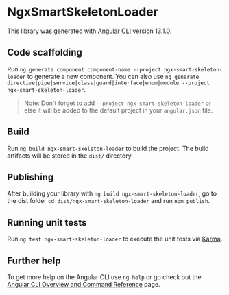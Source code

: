 # NgxSmartSkeletonLoader

This library was generated with [Angular CLI](https://github.com/angular/angular-cli) version 13.1.0.

## Code scaffolding

Run `ng generate component component-name --project ngx-smart-skeleton-loader` to generate a new component. You can also use `ng generate directive|pipe|service|class|guard|interface|enum|module --project ngx-smart-skeleton-loader`.
> Note: Don't forget to add `--project ngx-smart-skeleton-loader` or else it will be added to the default project in your `angular.json` file. 

## Build

Run `ng build ngx-smart-skeleton-loader` to build the project. The build artifacts will be stored in the `dist/` directory.

## Publishing

After building your library with `ng build ngx-smart-skeleton-loader`, go to the dist folder `cd dist/ngx-smart-skeleton-loader` and run `npm publish`.

## Running unit tests

Run `ng test ngx-smart-skeleton-loader` to execute the unit tests via [Karma](https://karma-runner.github.io).

## Further help

To get more help on the Angular CLI use `ng help` or go check out the [Angular CLI Overview and Command Reference](https://angular.io/cli) page.
